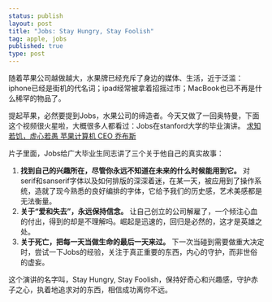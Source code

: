 ```yaml
--- 
status: publish 
layout: post 
title: "Jobs: Stay Hungry, Stay Foolish" 
tag: apple, jobs
published: true 
type: post 
--- 
```


随着苹果公司越做越大，水果牌已经充斥了身边的媒体、生活，近于泛滥：iphone已经是街机的代名词；ipad经常被拿着招摇过市；MacBook也已不再是什么稀罕的物品了。

提起苹果，必然要提到Jobs，水果公司的缔造者。今天又做了一回奥特曼，下面这个视频很火星啦，大概很多人都看过：Jobs在stanford大学的毕业演讲。
[求知若饥，虚心若愚 苹果计算机 CEO 乔布斯](http://v.youku.com/v_show/id_XMjQ1NDAwNTI=.html)

片子里面，Jobs给广大毕业生同志讲了三个关于他自己的真实故事：

  1. **找到自己的兴趣所在，尽管你永远不知道在未来的什么时候能用到它。**
    对serif和sanserif字体以及如何排版的深深着迷，在某一天，被应用到了操作系统，造就了现今熟悉的良好编排的字体，它给予我们的历史感，艺术美感都是无法衡量。
  2. **关于“爱和失去”，永远保持信念。**
    让自己创立的公司解雇了，一个倾注心血的付出，得到的却是不理解吗。崛起是迅速的，回归是必然的，这才是英雄之处。
  3. **关于死亡，把每一天当做生命的最后一天来过。**
    下一次当碰到需要做重大决定时，尝试一下Jobs的经验，关注于真正重要的东西，内心的守护，而非世俗的虚妄。

这个演讲的名字叫，Stay Hungry, Stay Foolish，保持好奇心和兴趣感，守护赤子之心，执着地追求对的东西，相信成功离你不远。

